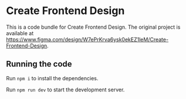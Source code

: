 
  # Create Frontend Design

  This is a code bundle for Create Frontend Design. The original project is available at https://www.figma.com/design/W7ePrKrva6ysk0ekEZ1leM/Create-Frontend-Design.

  ## Running the code

  Run `npm i` to install the dependencies.

  Run `npm run dev` to start the development server.
  